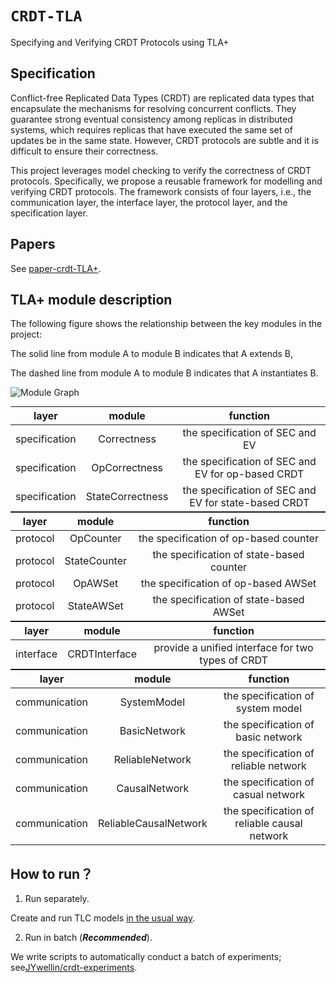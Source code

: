 # `CRDT-TLA`
Specifying and Verifying CRDT Protocols using TLA+

## Specification
Conflict-free Replicated Data Types (CRDT) are replicated data types that encapsulate the mechanisms for resolving concurrent conflicts. They guarantee strong eventual consistency among replicas in distributed systems, which requires replicas that have executed the same set of updates be in the same state. However, CRDT protocols are subtle and it is difficult to ensure their correctness. 

This project leverages model checking to verify the correctness of CRDT protocols. Specifically, we propose a reusable framework for modelling and verifying CRDT protocols. The framework consists of four layers, i.e., the communication layer, the interface layer, the protocol layer, and the specification layer.

## Papers
See [paper-crdt-TLA+](https://raw.githubusercontent.com/JYwellin/CRDT-TLA/master/paper/2020-JOS-CRDT.pdf).

## TLA+ module description
The following figure shows the relationship between the key modules in the project:

The solid line from module A to module B indicates that A extends B,

The dashed line from module A to module B indicates that A instantiates B.

![Module Graph](https://raw.githubusercontent.com/JYwellin/CRDT-TLA/master/fig/modules.png)

<style>
table
{
    margin: auto;
}
</style>



layer|module|function
:---:|:--:|:---:
specification|Correctness|the specification of SEC and EV|
specification|OpCorrectness|the specification of SEC and EV for op-based CRDT|
specification|StateCorrectness|the specification of SEC and EV for state-based CRDT|

layer|module|function
:---:|:--:|:---:
protocol|OpCounter|the specification of op-based counter
protocol|StateCounter|the specification of state-based counter
protocol|OpAWSet|the specification of op-based AWSet
protocol|StateAWSet|the specification of state-based AWSet

layer|module|function
:---:|:--:|:---:
interface|CRDTInterface|provide a unified interface for two types of CRDT

layer|module|function
:---:|:--:|:---:
communication|SystemModel|the specification of system model
communication|BasicNetwork|the specification of basic network
communication|ReliableNetwork|the specification of reliable network
communication|CausalNetwork|the specification of casual network
communication|ReliableCausalNetwork|the specification of reliable causal network

## How to run？
1. Run separately.

Create and run TLC models [in the usual way](https://tla.msr-inria.inria.fr/tlatoolbox/doc/model/model.html).

2. Run in batch (***Recommended***).

We write scripts to automatically conduct a batch of experiments; see[JYwellin/crdt-experiments](https://github.com/JYwellin/crdt-experiment).
